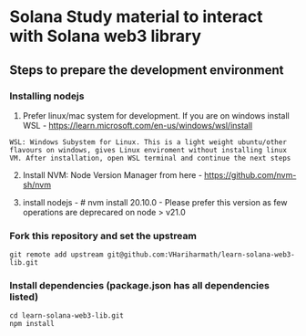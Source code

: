 # Solana Study material to interact with Solana web3 library

## Steps to prepare the development environment

### Installing nodejs

1. Prefer linux/mac system for development. If you are on windows install WSL - https://learn.microsoft.com/en-us/windows/wsl/install

```
WSL: Windows Subystem for Linux. This is a light weight ubuntu/other flavours on windows, gives Linux enviroment without installing linux VM. After installation, open WSL terminal and continue the next steps
```

2. Install NVM: Node Version Manager from here - https://github.com/nvm-sh/nvm

3. install nodejs - # nvm install 20.10.0 - Please prefer this version as few operations are deprecared on node > v21.0

### Fork this repository and set the upstream

```
git remote add upstream git@github.com:VHariharmath/learn-solana-web3-lib.git
```

### Install dependencies (package.json has all dependencies listed)

```
cd learn-solana-web3-lib.git
npm install
```
